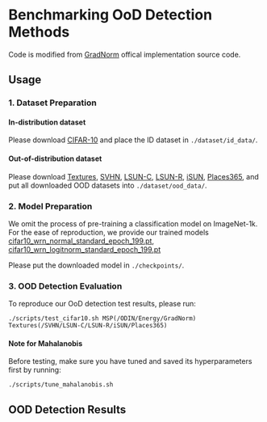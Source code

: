 # Benchmarking OoD Detection Methods

Code is modified from [GradNorm](https://github.com/deeplearning-wisc/gradnorm_ood) offical implementation source code.

## Usage

### 1. Dataset Preparation

#### In-distribution dataset

Please download [CIFAR-10](https://cloud.univ-grenoble-alpes.fr/s/ipgfAwg4Fk4CyPd) and place the ID dataset in
`./dataset/id_data/`.

#### Out-of-distribution dataset

Please download [Textures](https://cloud.univ-grenoble-alpes.fr/s/RHZcTbPJqjwQkkk), [SVHN](https://cloud.univ-grenoble-alpes.fr/s/oaRAzmedmCxxSgf), [LSUN-C](https://cloud.univ-grenoble-alpes.fr/s/cDnrfzr3zF288xk), [LSUN-R](https://cloud.univ-grenoble-alpes.fr/s/Pa8YEZCJRNKtaCe), [iSUN](https://cloud.univ-grenoble-alpes.fr/s/YfAkELSf6PfiaN2), [Places365](), and put all downloaded OOD datasets into `./dataset/ood_data/`.

### 2. Model Preparation

We omit the process of pre-training a classification model on ImageNet-1k.
For the ease of reproduction, we provide our trained models [cifar10_wrn_normal_standard_epoch_199.pt](https://cloud.univ-grenoble-alpes.fr/s/xbZ4R65j9KGnqiN), [cifar10_wrn_logitnorm_standard_epoch_199.pt](https://cloud.univ-grenoble-alpes.fr/s/CpqQK3YrsQ23xqD)

Please put the downloaded model in `./checkpoints/`.

### 3. OOD Detection Evaluation

To reproduce our OoD detection test results, please run:
```
./scripts/test_cifar10.sh MSP(/ODIN/Energy/GradNorm) Textures(/SVHN/LSUN-C/LSUN-R/iSUN/Places365)
```

#### Note for Mahalanobis
Before testing, make sure you have tuned and saved its hyperparameters first by running:
```
./scripts/tune_mahalanobis.sh
```

## OOD Detection Results

